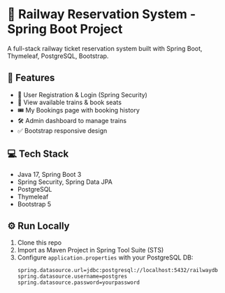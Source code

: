 # 🚆 Railway Reservation System - Spring Boot Project

A full-stack railway ticket reservation system built with Spring Boot, Thymeleaf, PostgreSQL, Bootstrap.

## 🌟 Features
- 🔐 User Registration & Login (Spring Security)
- 📅 View available trains & book seats
- 🎟️ My Bookings page with booking history
- 🛠 Admin dashboard to manage trains
- ✅ Bootstrap responsive design

## 💻 Tech Stack
- Java 17, Spring Boot 3
- Spring Security, Spring Data JPA
- PostgreSQL
- Thymeleaf
- Bootstrap 5

## ⚙️ Run Locally
1. Clone this repo
2. Import as Maven Project in Spring Tool Suite (STS)
3. Configure `application.properties` with your PostgreSQL DB:
   ```properties
   spring.datasource.url=jdbc:postgresql://localhost:5432/railwaydb
   spring.datasource.username=postgres
   spring.datasource.password=yourpassword
